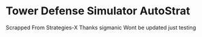 # Tower Defense Simulator AutoStrat
Scrapped From Strategies-X 
Thanks sigmanic
Wont be updated
just testing

